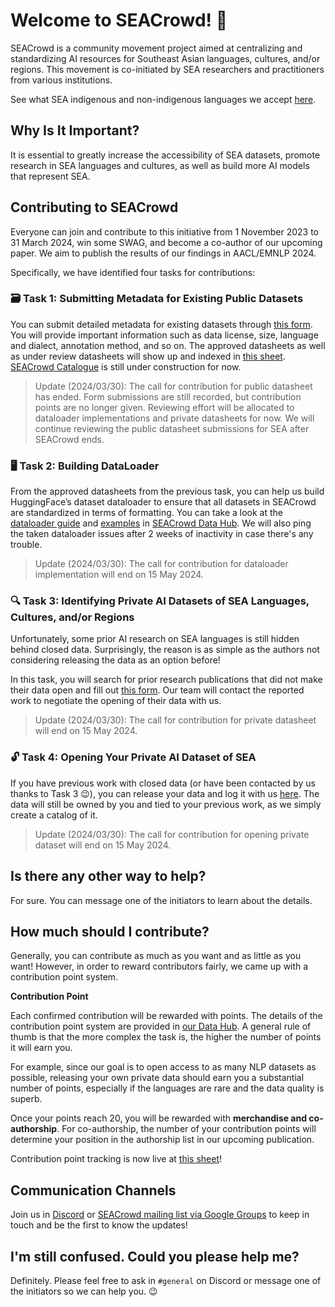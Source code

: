 # Welcome to SEACrowd! 👋

SEACrowd is a community movement project aimed at centralizing and standardizing AI resources for Southeast Asian languages, cultures, and/or regions.
This movement is co-initiated by SEA researchers and practitioners from various institutions.

See what SEA indigenous and non-indigenous languages we accept [here](https://github.com/SEACrowd/seacrowd-datahub/blob/master/LANGUAGES.md).

## Why Is It Important?

It is essential to greatly increase the accessibility of SEA datasets, promote research in SEA languages and cultures, as well as build more AI models that represent SEA.

## Contributing to SEACrowd

Everyone can join and contribute to this initiative from 1 November 2023 to 31 March 2024, win some SWAG, and become a co-author of our upcoming paper. We aim to publish the results of our findings in AACL/EMNLP 2024.

Specifically, we have identified four tasks for contributions:

### 🗃️ Task 1: Submitting Metadata for Existing Public Datasets

You can submit detailed metadata for existing datasets through [this form](https://form.jotform.com/team/232952680898069/seacrowd-sea-datasets). You will provide important information such as data license, size, language and dialect, annotation method, and so on. The approved datasheets as well as under review datasheets will show up and indexed in [this sheet](https://docs.google.com/spreadsheets/d/1ibbywsC1tQ_sLPX8bUAjC-vrTrUqZgZA46W_sxWw4Ss/edit?usp=sharing). [SEACrowd Catalogue](https://seacrowd.github.io/seacrowd-catalogue/) is still under construction for now.

> Update (2024/03/30): The call for contribution for public datasheet has ended. Form submissions are still recorded, but contribution points are no longer given. Reviewing effort will be allocated to dataloader implementations and private datasheets for now. We will continue reviewing the public datasheet submissions for SEA after SEACrowd ends.

### 🖥️ Task 2: Building DataLoader

From the approved datasheets from the previous task, you can help us build HuggingFace’s dataset dataloader to ensure that all datasets in SEACrowd are standardized in terms of formatting. You can take a look at the [dataloader guide](https://github.com/SEACrowd/seacrowd-datahub/blob/master/DATALOADER.md) and [examples](https://github.com/SEACrowd/seacrowd-datahub/tree/master/seacrowd/sea_datasets) in [SEACrowd Data Hub](https://github.com/SEACrowd/seacrowd-datahub). We will also ping the taken dataloader issues after 2 weeks of inactivity in case there's any trouble.

> Update (2024/03/30): The call for contribution for dataloader implementation will end on 15 May 2024.

### 🔍 Task 3: Identifying Private AI Datasets of SEA Languages, Cultures, and/or Regions

Unfortunately, some prior AI research on SEA languages is still hidden behind closed data. Surprisingly, the reason is as simple as the authors not considering releasing the data as an option before!

In this task, you will search for prior research publications that did not make their data open and fill out [this form](https://form.jotform.com/team/232952680898069/seacrowd-paper-with-private-dataset). Our team will contact the reported work to negotiate the opening of their data with us.

> Update (2024/03/30): The call for contribution for private datasheet will end on 15 May 2024.

### 🔓 Task 4: Opening Your Private AI Dataset of SEA

If you have previous work with closed data (or have been contacted by us thanks to Task 3 :wink:), you can release your data and log it with us [here](https://form.jotform.com/team/232952680898069/seacrowd-sea-datasets). The data will still be owned by you and tied to your previous work, as we simply create a catalog of it.

> Update (2024/03/30): The call for contribution for opening private dataset will end on 15 May 2024.

## Is there any other way to help?

For sure. You can message one of the initiators to learn about the details.

## How much should I contribute?

Generally, you can contribute as much as you want and as little as you want! However, in order to reward contributors fairly, we came up with a contribution point system.

**Contribution Point**

Each confirmed contribution will be rewarded with points. The details of the contribution point system are provided in [our Data Hub](https://github.com/SEACrowd/seacrowd-datahub/blob/master/POINTS.md). A general rule of thumb is that the more complex the task is, the higher the number of points it will earn you.

For example, since our goal is to open access to as many NLP datasets as possible, releasing your own private data should earn you a substantial number of points, especially if the languages are rare and the data quality is superb.

Once your points reach 20, you will be rewarded with **merchandise and co-authorship**. For co-authorship, the number of your contribution points will determine your position in the authorship list in our upcoming publication.

Contribution point tracking is now live at [this sheet](https://docs.google.com/spreadsheets/d/e/2PACX-1vQDZtJjA6i7JsxS5IlMtVuwOYjr2Pbl_b47yMSH4aAdHDBIpf-CiJQjNQAzcJPEu_aE7kwH4ZvKvPm0/pubhtml?gid=225616890&single=true)!

## Communication Channels

Join us in [Discord](https://discord.gg/XXRHFuvkTA) or [SEACrowd mailing list via Google Groups](https://groups.google.com/u/0/g/seacrowd) to keep in touch and be the first to know the updates!

## I'm still confused. Could you please help me?

Definitely. Please feel free to ask in `#general` on Discord or message one of the initiators so we can help you. :wink:
